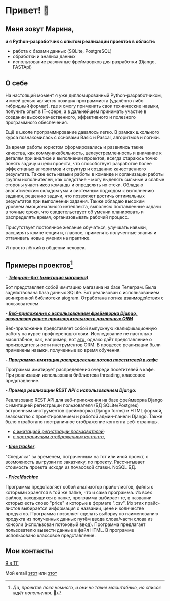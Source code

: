# Привет! 👋
## Меня зовут **Марина**,

**и я Python-разработчик с опытом реализации проектов в области:**

- работа с базами данных (SQLite, PostgreSQL)
- обработки и анализа данных
- использование различные фреймворков для разработки (Django, FASTApi)

  
## О себе
На настоящий момент я уже дипломированный Python-разработчиком, и моей целью является позиция программиста (удалённо либо гибридный формат), где я смогу применить свои технические навыки, получить опыт в IT-сфере, а в дальнейшем принимать участие в создании высококачественного, эффективного и полезного программного обеспечения.

Ещё в школе программирование давалось легко. В рамках школьного курса познакомилась с основами Basic и Pascal, алгоритмов и логики.

За время работы юристом сформировались и развились такие качества, как коммуникабельность, целеустремленность и внимание к деталям при анализе и выполнении проектов, всегда стараюсь точно понять задачу и цели проекта, что способствует разработке более эффективных алгоритмов и структур и созданию качественного результата. Также есть навыки работы в команде и организации работы группы исполнителей, как следствие – могу выделять сильные и слабые стороны участников команды и определять их стеки. Обладаю аналитическим складом ума и системным подходом к выполнению задания, решению задачи, что позволяет достичь оптимальных результатов при выполнении задания. Также обладаю высоким уровнем эмоционального интеллекта, выполняю поставленные задачи в точные сроки, что свидетельствует об умении планировать и распределять время, организовывать рабочий процесс.

Присутствует постоянное желание обучаться, улучшать навыки, расширять компетенции и, главное, применять полученные знания и оттачивать новые умения на практике.

И просто лёгкий в общении человек.


## Примеры проектов[^1]

***- [Telegram-бот (имитация магазина)](https://github.com/MVerseau/UU_Py_Dev/tree/8565f85ebd0173678f40341003ce6c123e36e8ec/Module14task6_refactored)***

Бот представляет собой имитацию магазина на базе Телеграм. Была задействована база данных SQLite. Бот реализован с использованием асинхронной библиотеки aiogram. Отработана логика взаимодействия с пользователем.

***- [Веб-приложение с использованием фреймворка Django, визуализирующее производительность различных ORM](https://github.com/MVerseau/ORMs)***

Веб-приложение представляет собой выпускную квалификационную работу на курсе профпереподготовки. Исследование не настолько масштабное, как, например, вот [это](https://github.com/tortoise/orm-benchmarks), однако даёт представление о производительности инструментов ORM. В процессе реализации были применены навыки, полученные во время обучения.

***- [Программа-имитация распределения потока посетителей в кафе](https://github.com/MVerseau/UU_Py_Dev/blob/724e85e6ea3744d1f2c9c1baea80792d88b0bccb/Module10task4.py)***

Программа имитирует распределения очереди посетителей в кафе. При реализации использована библиотека threading, классовое представление.

***- Пример реализации REST API с использованием Django:***

Реализовано REST API для веб-приложения на базе фреймворка Django с имитацией регистрации пользователя (БД SQLite/Postgres) встроенным инструментов фреймворка (Django forms) и HTML формой, знакомство с проектированием и работой админ-панели Django. Также было отработано постраничное отображение контента веб-страницы.

- *[с имитацией регистрации пользователей](https://github.com/MVerseau/UU_Learn_Django/tree/e2d10908b9ac18f3896492c701e4870546666de9/DjangoModule/UrbanDjango);*
- *[с постраничным отображением контента](https://github.com/MVerseau/UU_Py_Dev/tree/8565f85ebd0173678f40341003ce6c123e36e8ec/MyBlog)*,

***- [time tracker](https://github.com/MVerseau/Time_Tracker)***.

"Следилка" за временем, потраченным на тот или иной проект, с возможность выгрузки по заказчику, по проекту. Рассчитывает стоимость проекта исходя из почасовой ставки. NoSQL БД.

***- [PriceMachine](https://github.com/MVerseau/PriceMachine)***

Программа представляет собой анализотор прайс-листов, файлы с которыми хранятся в той же папке, что и сама программа. Из всех файлов, находящихся в папке, программа выбирает те, в названии которых есть слово "price" и которые в формате ".csv". Из этих прайс-листов выбирается информация о названии, цене и количестве продуктов.
Программа позволяет сделать выборку по наименованию продукта из полученных данных путём ввода слова/части слова из консоли (использован потоковый ввод).
Программа предлагает пользователю вывести данные в файл HTML.
В программе использовано классовое представление.

[^1]: *Да, проектов пока немного, и они не такие масштабные, но список ждёт пополнения.* 🤗


## Мои контакты
[Я в ТГ](https://t.me/Marvers)

Мой email [этот](mverseau@gmail.com) или [этот](mverseau@yandex.ru)
